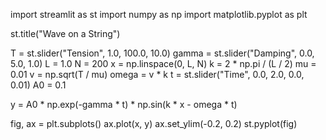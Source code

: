 import streamlit as st
import numpy as np
import matplotlib.pyplot as plt

st.title("Wave on a String")

T = st.slider("Tension", 1.0, 100.0, 10.0)
gamma = st.slider("Damping", 0.0, 5.0, 1.0)
L = 1.0
N = 200
x = np.linspace(0, L, N)
k = 2 * np.pi / (L / 2)
mu = 0.01
v = np.sqrt(T / mu)
omega = v * k
t = st.slider("Time", 0.0, 2.0, 0.0, 0.01)
A0 = 0.1

y = A0 * np.exp(-gamma * t) * np.sin(k * x - omega * t)

fig, ax = plt.subplots()
ax.plot(x, y)
ax.set_ylim(-0.2, 0.2)
st.pyplot(fig)
